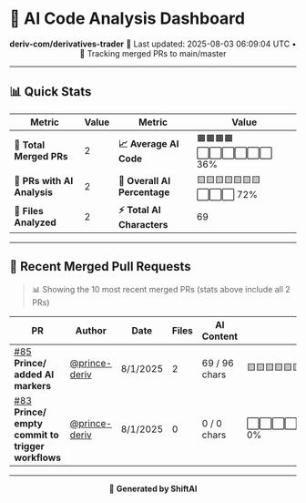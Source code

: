 # 🤖 AI Code Analysis Dashboard

<div align="center">

**deriv-com/derivatives-trader**
📅 Last updated: 2025-08-03 06:09:04 UTC • 🔄 Tracking merged PRs to main/master

</div>

---

## 📊 Quick Stats

| Metric | Value | Metric | Value |
|--------|-------|--------|-------|
| **📁 Total Merged PRs** | 2 | **📈 Average AI Code** | 🟧🟧🟧🟧⬜⬜⬜⬜⬜⬜ 36% |
| **🤖 PRs with AI Analysis** | 2 | **🎯 Overall AI Percentage** | 🟨🟨🟨🟨🟨🟨🟨⬜⬜⬜ 72% |
| **📄 Files Analyzed** | 2 | **⚡ Total AI Characters** | 69 |

---

## 🚀 Recent Merged Pull Requests

> 📊 Showing the 10 most recent merged PRs (stats above include all 2 PRs)

| PR | Author | Date | Files | AI Content | Percentage |
|----|--------|------|-------|------------|------------|
| [#85](#) **Prince/ added AI markers** | [@prince-deriv](https://github.com/prince-deriv) | 8/1/2025 | 2 | 69 / 96 chars | 🟨🟨🟨🟨🟨🟨🟨🟨🟨🟨🟨⬜⬜⬜⬜  72% |
| [#83](#) **Prince/ empty commit to trigger workflows** | [@prince-deriv](https://github.com/prince-deriv) | 8/1/2025 | 0 | 0 / 0 chars | ⬜⬜⬜⬜⬜⬜⬜⬜⬜⬜⬜⬜⬜⬜⬜   0% |

---

<div align="center">

🚀 **Generated by ShiftAI**

</div>